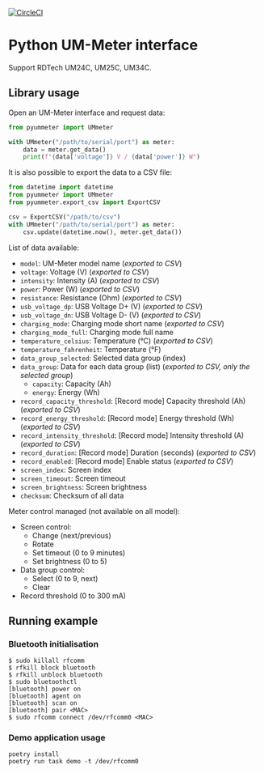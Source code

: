 [![CircleCI](https://circleci.com/gh/valletw/pyummeter.svg?style=shield)](https://github.com/valletw/pyummeter)

# Python UM-Meter interface

Support RDTech UM24C, UM25C, UM34C.

## Library usage

Open an UM-Meter interface and request data:

```python
from pyummeter import UMmeter

with UMmeter("/path/to/serial/port") as meter:
    data = meter.get_data()
    print(f"{data['voltage']} V / {data['power']} W")
```

It is also possible to export the data to a CSV file:

```python
from datetime import datetime
from pyummeter import UMmeter
from pyummeter.export_csv import ExportCSV

csv = ExportCSV("/path/to/csv")
with UMmeter("/path/to/serial/port") as meter:
    csv.update(datetime.now(), meter.get_data())
```

List of data available:

- `model`: UM-Meter model name (*exported to CSV*)
- `voltage`: Voltage (V) (*exported to CSV*)
- `intensity`: Intensity (A) (*exported to CSV*)
- `power`: Power (W) (*exported to CSV*)
- `resistance`: Resistance (Ohm) (*exported to CSV*)
- `usb_voltage_dp`: USB Voltage D+ (V) (*exported to CSV*)
- `usb_voltage_dn`: USB Voltage D- (V) (*exported to CSV*)
- `charging_mode`: Charging mode short name (*exported to CSV*)
- `charging_mode_full`: Charging mode full name
- `temperature_celsius`: Temperature (°C) (*exported to CSV*)
- `temperature_fahrenheit`: Temperature (°F)
- `data_group_selected`: Selected data group (index)
- `data_group`: Data for each data group (list) (*exported to CSV, only the selected group*)
  - `capacity`: Capacity (Ah)
  - `energy`: Energy (Wh)
- `record_capacity_threshold`: [Record mode] Capacity threshold (Ah) (*exported to CSV*)
- `record_energy_threshold`: [Record mode] Energy threshold (Wh) (*exported to CSV*)
- `record_intensity_threshold`: [Record mode] Intensity threshold (A) (*exported to CSV*)
- `record_duration`: [Record mode] Duration (seconds) (*exported to CSV*)
- `record_enabled`: [Record mode] Enable status (*exported to CSV*)
- `screen_index`: Screen index
- `screen_timeout`: Screen timeout
- `screen_brightness`: Screen brightness
- `checksum`: Checksum of all data

Meter control managed (not available on all model):

- Screen control:
  - Change (next/previous)
  - Rotate
  - Set timeout (0 to 9 minutes)
  - Set brightness (0 to 5)
- Data group control:
  - Select (0 to 9, next)
  - Clear
- Record threshold (0 to 300 mA)

## Running example

### Bluetooth initialisation

```shell
$ sudo killall rfcomm
$ rfkill block bluetooth
$ rfkill unblock bluetooth
$ sudo bluetoothctl
[bluetooth] power on
[bluetooth] agent on
[bluetooth] scan on
[bluetooth] pair <MAC>
$ sudo rfcomm connect /dev/rfcomm0 <MAC>
```

### Demo application usage

```shell
poetry install
poetry run task demo -t /dev/rfcomm0
```
